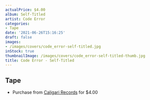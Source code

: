 ```yaml
---
actualPrice: $4.00
album: Self-Titled
artist: Code Error
categories:
- Tape
date: '2021-06-26T15:16:25'
draft: false
images:
- /images/covers/code_error-self-titled.jpg
inStock: true
thumbnailImage: /images/covers/code_error-self-titled-thumb.jpg
title: Code Error - Self-Titled
---
```


## Tape
* Purchase from [Caligari Records](https://caligarirecords.storenvy.com/products/24940845-code-error-self-titled) for $4.00
